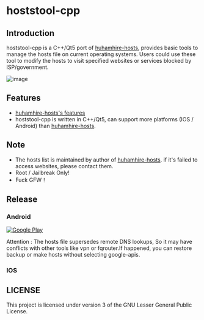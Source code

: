 hoststool-cpp
===============

Introduction
------------

hoststool-cpp is a C++/Qt5 port of  [huhamhire-hosts](https://hosts.huhamhire.com/), provides basic tools to manage the hosts file on current operating systems.
Users could use these tool to modify the hosts to visit specified websites or services blocked by ISP/government. 


![image](http://wzyy2.github.io/hoststool-cpp/data/jietu2.png)


Features
--------
- [huhamhire-hosts's features](https://github.com/huhamhire/huhamhire-hosts)
- hoststool-cpp is written in C++/Qt5, can support more platforms (IOS / Android) than [huhamhire-hosts](https://hosts.huhamhire.com/).


Note
----

- The hosts list is maintained by author of [huhamhire-hosts](https://hosts.huhamhire.com/). if it's failed to access websites, please contact them.
- Root / Jailbreak Only!
- Fuck GFW！

Release
-------
### Android
[![Google Play](http://developer.android.com/images/brand/en_generic_rgb_wo_45.png)]() 

Attention :
The hosts file supersedes remote DNS lookups, So it may have conflicts  with other tools like vpn or  fqrouter.If   happened, you can restore backup or make hosts without selecting google-apis.<br>


### IOS


LICENSE
-------
This project is licensed under version 3 of the GNU Lesser General Public License.

